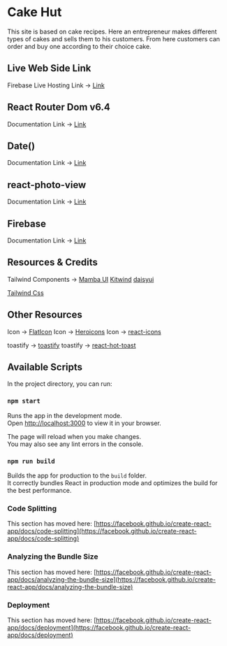 
#  Cake Hut

This site is based on cake recipes. Here an entrepreneur makes different types of cakes and sells them to his customers. From here customers can order and buy one according to their choice cake.


## Live Web Side Link
Firebase Live Hosting Link -> [Link]()



## React Router Dom v6.4 
Documentation Link -> [Link](https://reactrouter.com/en/main/start/overview)
## Date()
Documentation Link -> [Link](https://www.mongodb.com/docs/manual/reference/method/Date/)
## react-photo-view
Documentation Link -> [Link](https://react-photo-view.vercel.app/en-US)
## Firebase
Documentation Link -> [Link](https://firebase.google.com/)

## Resources & Credits
Tailwind Components -> 
[Mamba UI](https://www.mambaui.com/)
[Kitwind](https://kitwind.io/products/kometa/components)
[daisyui](https://daisyui.com/)

[Tailwind Css](https://tailwindcss.com/)

## Other Resources
Icon -> [FlatIcon](https://www.flaticon.com/)
Icon -> [Heroicons](https://heroicons.com/)
Icon -> [react-icons](https://react-icons.github.io/react-icons)

toastify -> [toastify](https://www.npmjs.com/package/react-toastify)
toastify -> [react-hot-toast](https://react-hot-toast.com/)




## Available Scripts

In the project directory, you can run:

### `npm start`

Runs the app in the development mode.\
Open [http://localhost:3000](http://localhost:3000) to view it in your browser.

The page will reload when you make changes.\
You may also see any lint errors in the console.
### `npm run build`

Builds the app for production to the `build` folder.\
It correctly bundles React in production mode and optimizes the build for the best performance.

### Code Splitting

This section has moved here: [https://facebook.github.io/create-react-app/docs/code-splitting](https://facebook.github.io/create-react-app/docs/code-splitting)

### Analyzing the Bundle Size

This section has moved here: [https://facebook.github.io/create-react-app/docs/analyzing-the-bundle-size](https://facebook.github.io/create-react-app/docs/analyzing-the-bundle-size)

### Deployment

This section has moved here: [https://facebook.github.io/create-react-app/docs/deployment](https://facebook.github.io/create-react-app/docs/deployment)












